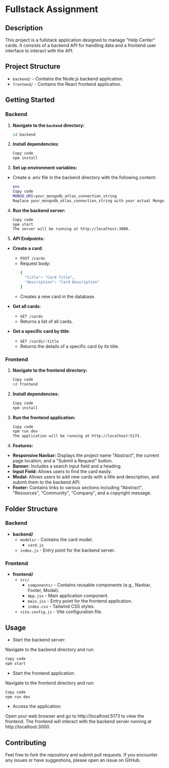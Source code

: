 # Fullstack Assignment

## Description

This project is a fullstack application designed to manage "Help Center" cards. It consists of a backend API for handling data and a frontend user interface to interact with the API.

## Project Structure

- `backend/` - Contains the Node.js backend application.
- `frontend/` - Contains the React frontend application.

## Getting Started

### Backend

1. **Navigate to the `backend` directory:**

   ```bash
   cd backend
   ```

2. **Install dependencies:**

   ```bash
   Copy code
   npm install
   ```

3. **Set up environment variables:**

- Create a .env file in the backend directory with the following content:

   ```bash
   env
   Copy code
   MONGO_URI=your_mongodb_atlas_connection_string
   Replace your_mongodb_atlas_connection_string with your actual MongoDB Atlas connection string.
   ```

4. **Run the backend server:**

   ```bash
   Copy code
   npm start
   The server will be running at http://localhost:3000.
   ```

5. **API Endpoints:**

- **Create a card**:
  - `POST /cards`
  - Request body:
    ```bash
    { 
      "title": "Card Title", 
      "description": "Card Description"
    }
    ```
  - Creates a new card in the database.

- **Get all cards**:
  - `GET /cards`
  - Returns a list of all cards.

- **Get a specific card by title**:
  - `GET /cards/:title`
  - Returns the details of a specific card by its title.




### Frontend
1. **Navigate to the frontend directory:**

   ```bash
   Copy code
   cd frontend

2. **Install dependencies:**

   ```bash
   Copy code
   npm install
   ```
4. **Run the frontend application:**

   ```bash
   Copy code
   npm run dev
   The application will be running at http://localhost:5173.
   ```

5. **Features:**

- **Responsive Navbar:** Displays the project name "Abstract", the current page location, and a "Submit a Request" button.
- **Banner:** Includes a search input field and a heading.
- **Input Field:** Allows users to find the card easily.
- **Modal:** Allows users to add new cards with a title and description, and submit them to the backend API.
- **Footer:** Contains links to various sections including "Abstract", "Resources", "Community", "Company", and a copyright message.

## Folder Structure

### Backend
- **backend/**
  - `models/` - Contains the card model.
    - `card.js`
  - `index.js` - Entry point for the backend server.


### Frontend
- **frontend/**
  - `src/`
    - `components/` - Contains reusable components (e.g., Navbar, Footer, Modal).
    - `App.jsx` - Main application component.
    - `main.jsx` - Entry point for the frontend application.
    - `index.css` - Tailwind CSS styles.
  - `vite.config.js` - Vite configuration file.


## Usage
 * Start the backend server:

 Navigate to the backend directory and run:

   ```bash
   Copy code
   npm start
   ```
 * Start the frontend application:

Navigate to the frontend directory and run:

   ```bash
   Copy code
   npm run dev
   ```
 * Access the application:

Open your web browser and go to http://localhost:5173 to view the frontend. The frontend will interact with the backend server running at http://localhost:3000.

## Contributing
Feel free to fork the repository and submit pull requests. If you encounter any issues or have suggestions, please open an issue on GitHub.


